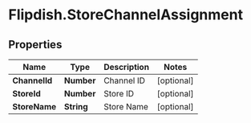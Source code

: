 # Flipdish.StoreChannelAssignment

## Properties

Name | Type | Description | Notes
------------ | ------------- | ------------- | -------------
**ChannelId** | **Number** | Channel ID | [optional] 
**StoreId** | **Number** | Store ID | [optional] 
**StoreName** | **String** | Store Name | [optional] 


